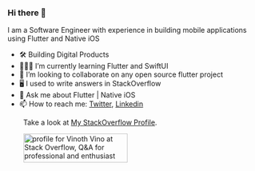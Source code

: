 ### Hi there 👋

I am a Software Engineer with experience in building mobile applications using Flutter and Native iOS

- 🛠 Building Digital Products
- 👨🏻‍💻 I’m currently learning Flutter and SwiftUI
- 👯 I’m looking to collaborate on any open source flutter project
- 🖥 I used to write answers in StackOverflow
- 💬 Ask me about Flutter | Native iOS
- 📫 How to reach me: [Twitter](https://twitter.com/vinothvino42), [Linkedin](https://www.linkedin.com/in/vinothvino42/)

&nbsp;&nbsp;&nbsp;&nbsp;&nbsp;&nbsp;&nbsp;&nbsp;Take a look at [My StackOverflow Profile](https://stackoverflow.com/users/4608334/vinoth-vino).

&nbsp;&nbsp;&nbsp;&nbsp;&nbsp;&nbsp;&nbsp;&nbsp;<a href="https://stackoverflow.com/users/4608334/vinoth-vino"><img src="https://stackoverflow.com/users/flair/4608334.png?theme=dark" width="208" height="58" alt="profile for Vinoth Vino at Stack Overflow, Q&amp;A for professional and enthusiast programmers" title="profile for Vinoth Vino at Stack Overflow, Q&amp;A for professional and enthusiast programmers"></a>
